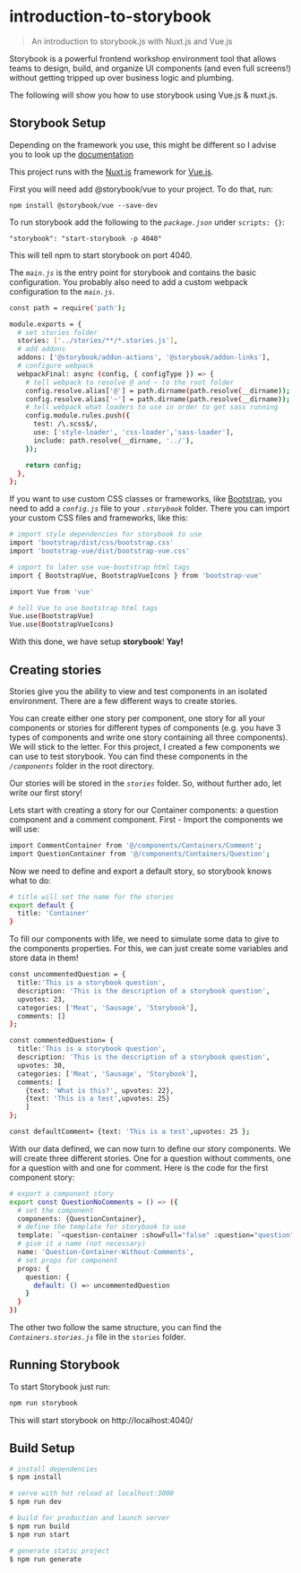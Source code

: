 # introduction-to-storybook

> An introduction to storybook.js with Nuxt.js and Vue.js

Storybook is a powerful frontend workshop environment tool that allows teams to design, build, and organize UI components (and even full screens!) without getting tripped up over business logic and plumbing.


The following will show you how to use storybook using Vue.js & nuxt.js.

## Storybook Setup
Depending on the framework you use, this might be different so I advise you to look up the [documentation](https://storybook.js.org/docs/basics/introduction/)

This project runs with the [Nuxt.js](https://nuxtjs.org/) framework for [Vue.js](https://vuejs.org/). 

First you will need add @storybook/vue to your project. To do that, run:

````
npm install @storybook/vue --save-dev
````

To run storybook add the following to the _``package.json``_ under ``scripts: {}``:

````
"storybook": "start-storybook -p 4040"
````

This will tell npm to start storybook on port 4040.


The _``main.js``_ is the entry point for storybook and contains the basic configuration. You probably also need to add a custom webpack configuration to the _``main.js``_.

````bash
const path = require('path');

module.exports = {
  # set stories folder
  stories: ['../stories/**/*.stories.js'],
  # add addons
  addons: ['@storybook/addon-actions', '@storybook/addon-links'],
  # configure webpack
  webpackFinal: async (config, { configType }) => {
    # tell webpack to resolve @ and ~ to the root folder
    config.resolve.alias['@'] = path.dirname(path.resolve(__dirname));
    config.resolve.alias['~'] = path.dirname(path.resolve(__dirname));
    # tell webpack what loaders to use in order to get sass running
    config.module.rules.push({
      test: /\.scss$/,
      use: ['style-loader', 'css-loader','sass-loader'],
      include: path.resolve(__dirname, '../'),
    });

    return config;
  },
};
````

If you want to use custom CSS classes or frameworks, like [Bootstrap](https://getbootstrap.com/), you need to add a _``config.js``_ file to your _``.storybook``_ folder.
There you can import your custom CSS files and frameworks, like this: 
````bash
# import style dependencies for storybook to use
import 'bootstrap/dist/css/bootstrap.css'
import 'bootstrap-vue/dist/bootstrap-vue.css'

# import to later use vue-bootstrap html tags
import { BootstrapVue, BootstrapVueIcons } from 'bootstrap-vue'

import Vue from 'vue'

# tell Vue to use bootstrap html tags
Vue.use(BootstrapVue)
Vue.use(BootstrapVueIcons)

````

With this done, we have setup <b>storybook</b>! <b>Yay!</b>

## Creating stories
Stories give you the ability to view and test components in an isolated environment.
There are a few different ways to create stories.


You can create either one story per component, one story for all your components or stories for different types of components (e.g. you have 3 types of components and write one story containing all three components). We will stick to the letter.
For this project, I created a few components we can use to test storybook. You can find these components in the _``/components``_ folder in the root directory.

Our stories will be stored in the _`stories`_ folder. So, without further ado, let write our first story!

Lets start with creating a story for our Container components: a question component and a comment component. First - Import the components we will use:
````bash
import CommentContainer from '@/components/Containers/Comment';
import QuestionContainer from '@/components/Containers/Question';
````

Now we need to define and export a default story, so storybook knows what to do:

````bash
# title will set the name for the stories
export default {
  title: 'Container'
}
````

To fill our components with life, we need to simulate some data to give to the components properties. For this, we can just create some variables and store data in them!

````bash
const uncommentedQuestion = { 
  title:'This is a storybook question', 
  description: 'This is the description of a storybook question', 
  upvotes: 23, 
  categories: ['Meat', 'Sausage', 'Storybook'], 
  comments: []
};

const commentedQuestion= {
  title:'This is a storybook question', 
  description: 'This is the description of a storybook question', 
  upvotes: 30, 
  categories: ['Meat', 'Sausage', 'Storybook'], 
  comments: [
    {text: 'What is this?', upvotes: 22},
    {text: 'This is a test',upvotes: 25}
    ]
};

const defaultComment= {text: 'This is a test',upvotes: 25 };
````

With our data defined, we can now turn to define our story components. We will create three different stories. One for a question without comments, one for a question with and one for comment. Here is the code for the first component story:

````bash
# export a component story
export const QuestionNoComments = () => ({
  # set the component
  components: {QuestionContainer},
  # define the template for storybook to use
  template: `<question-container :showFull="false" :question="question" />`,
  # give it a name (not necessary)
  name: 'Question-Container-Without-Comments',
  # set props for component
  props: {
    question: {
      default: () => uncommentedQuestion
    }
  }
})
````

The other two follow the same structure, you can find the _``Containers.stories.js``_ file in the ``stories`` folder.

## Running Storybook

To start Storybook just run:

````bash
npm run storybook
````

This will start storybook on  http://localhost:4040/

## Build Setup

```bash
# install dependencies
$ npm install

# serve with hot reload at localhost:3000
$ npm run dev

# build for production and launch server
$ npm run build
$ npm run start

# generate static project
$ npm run generate
```

